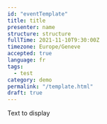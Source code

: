 ```yaml
---
id: "eventTemplate"
title: title
presenter: name
structure: structure
fullTime: 2021-11-10T9:30:00Z
timezone: Europe/Geneve
accepted: true
language: fr
tags: 
  - test
category: demo
permalink: "/template.html"
draft: true
---
```

<!--set draft: to false to get published-->
Text to display
